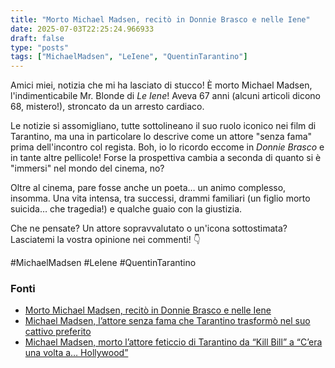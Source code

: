 ```yaml
---
title: "Morto Michael Madsen, recitò in Donnie Brasco e nelle Iene"
date: 2025-07-03T22:25:24.966933
draft: false
type: "posts"
tags: ["MichaelMadsen", "LeIene", "QuentinTarantino"]
---
```


Amici miei, notizia che mi ha lasciato di stucco!  È morto Michael Madsen, l'indimenticabile Mr. Blonde di *Le Iene*!  Aveva 67 anni (alcuni articoli dicono 68, mistero!), stroncato da un arresto cardiaco.  

Le notizie si assomigliano, tutte sottolineano il suo ruolo iconico nei film di Tarantino,  ma una in particolare  lo descrive come un attore "senza fama" prima dell'incontro col regista.  Boh, io lo ricordo eccome in *Donnie Brasco* e in tante altre pellicole!  Forse la prospettiva cambia a seconda di quanto si è  "immersi" nel mondo del cinema, no?  

Oltre al cinema, pare fosse anche un poeta…  un animo complesso, insomma.  Una vita intensa, tra successi, drammi familiari (un figlio morto suicida… che tragedia!) e qualche guaio con la giustizia.  

Che ne pensate?  Un attore sopravvalutato o un'icona sottostimata?  Lasciatemi la vostra opinione nei commenti! 👇

#MichaelMadsen #LeIene #QuentinTarantino


### Fonti
- [Morto Michael Madsen, recitò in Donnie Brasco e nelle Iene](https://www.ansa.it/sito/notizie/topnews/2025/07/03/morto-michael-madsen-recito-in-donnie-brasco-e-nelle-iene_5d9b7e1b-e21c-42bb-9441-81e109ee615a.html)
- [Michael Madsen, l’attore senza fama che Tarantino trasformò nel suo cattivo preferito](https://www.repubblica.it/spettacoli/cinema/2025/07/03/news/michael_madsen_le_iene_tarantino_alberto_crespi-424709456/)
- [Michael Madsen, morto l’attore feticcio di Tarantino da “Kill Bill” a “C’era una volta a… Hollywood”](https://www.repubblica.it/spettacoli/cinema/2025/07/03/news/michael_madsen_attore_tarantino_morto-424709201/)
